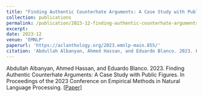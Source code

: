 ```yaml
---
title: "Finding Authentic Counterhate Arguments: A Case Study with Public Figures"
collection: publications
permalink: /publication/2023-12-finding-authentic-counterhate-arguments-a-case-study-with-public-figures
excerpt:
date: 2023-12
venue: 'EMNLP'
paperurl: 'https://aclanthology.org/2023.emnlp-main.855/'
citation: 'Abdullah Albanyan, Ahmed Hassan, and Eduardo Blanco. 2023. Finding Authentic Counterhate Arguments: A Case Study with Public Figures. In Proceedings of the 2023 Conference on Empirical Methods in Natural Language Processing.'
---
```

Abdullah Albanyan, Ahmed Hassan, and Eduardo Blanco. 2023. Finding Authentic Counterhate Arguments: A Case Study with Public Figures. In Proceedings of the 2023 Conference on Empirical Methods in Natural Language Processing. [[Paper](https://aclanthology.org/2023.emnlp-main.855/)]

